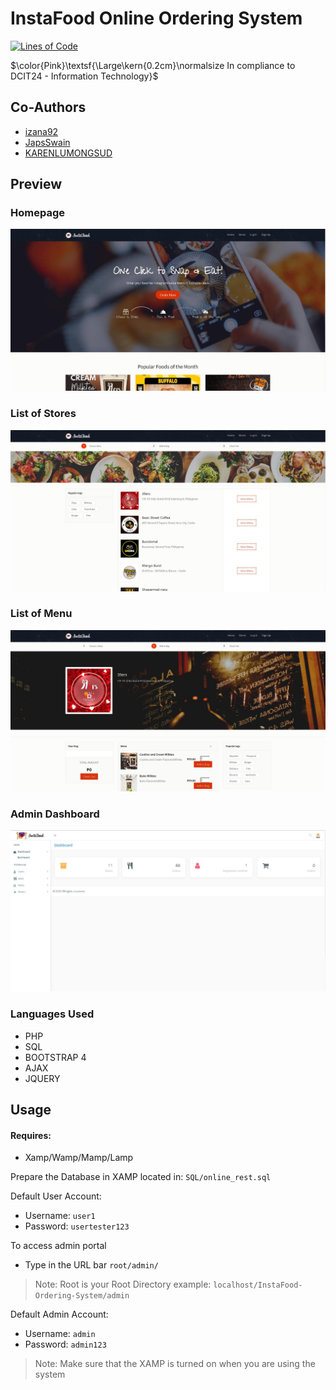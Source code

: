 # InstaFood Online Ordering System
[![Lines of Code](https://sonarcloud.io/api/project_badges/measure?project=pheyth15_InstaFood-Ordering-System&metric=ncloc)](https://sonarcloud.io/summary/new_code?id=pheyth15_InstaFood-Ordering-System)


 $\color{Pink}\textsf{\Large\kern{0.2cm}\normalsize In compliance to  DCIT24 - Information Technology}$ 

## Co-Authors
- [izana92](https://www.github.com/izana92)
- [JapsSwain](https://www.github.com/JapsSwain)
- [KARENLUMONGSUD](https://www.github.com/KARENLUMONGSUD)

## Preview
### Homepage
[![Image](assets/img/preview/preview-home.jpg)](https://github.com/pheyth15/InstaFood-Ordering-System/blob/6da0bc100861acfe1e0cf845ab4545e296346693/assets/img/preview/preview-home.jpg)

### List of Stores

[![Image](assets/img/preview/preview-stores.jpg)](https://github.com/pheyth15/InstaFood-Ordering-System/blob/278802340395c34409d230f13243b7de832ac8ee/assets/img/preview/preview-stores.jpg)


### List of Menu
[![Image](assets/img/preview/preview-menu.jpg)](https://github.com/pheyth15/InstaFood-Ordering-System/blob/278802340395c34409d230f13243b7de832ac8ee/assets/img/preview/preview-menu.jpg)

### Admin Dashboard
[![Image](assets/img/preview/preview-admin.jpg)](https://github.com/pheyth15/InstaFood-Ordering-System/blob/278802340395c34409d230f13243b7de832ac8ee/assets/img/preview/preview-admin.jpg)

### Languages Used
- PHP
- SQL
- BOOTSTRAP 4
- AJAX
- JQUERY

## Usage
#### Requires:
- Xamp/Wamp/Mamp/Lamp

Prepare the Database in XAMP located in:
`SQL/online_rest.sql`

Default User Account:
- Username: `user1`
- Password: `usertester123`

To access admin portal
- Type in the URL bar `root/admin/`

> Note: Root is your Root Directory example: `localhost/InstaFood-Ordering-System/admin`

Default Admin Account:
- Username: `admin`
- Password: `admin123`

>Note: Make sure that the XAMP is turned on when you are using the system

